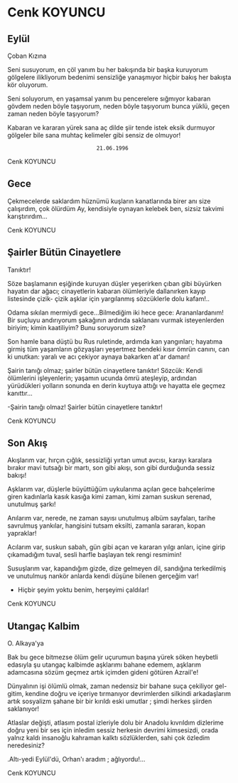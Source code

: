 # Cenk KOYUNCU

## Eylül 

Çoban Kızına

Seni susuyorum, en çöl yanım bu
her bakışında bir başka kuruyorum
gölgelere ilikliyorum bedenimi
sensizliğe yanaşmıyor hiçbir bakış
her bakışta kör oluyorum.

Seni soluyorum, en yaşamsal yanım bu
pencerelere sığmıyor kabaran gövdem
neden böyle taşıyorum, neden böyle taşıyorum
bunca yüklü, geçen zaman
neden böyle taşıyorum?

Kabaran ve kararan yürek sana aç
dilde şiir tende istek eksik durmuyor
gölgeler bile sana muhtaç
kelimeler gibi sensiz de olmuyor!

                                21.06.1996

Cenk KOYUNCU

## Gece 

Çekmecelerde saklardım hüznümü
kuşların kanatlarında birer anı
size çalışırdım, çok ölürdüm
Ay, kendisiyle oynayan kelebek
ben, sizsiz takvimi karıştırırdım...

Cenk KOYUNCU

## Şairler Bütün Cinayetlere 
Tanıktır! 

Söze başlamanın eşiğinde kuruyan düşler yeşerirken
çıban gibi büyürken hayatın dar ağacı; cinayetlerin
kabaran ölümleriyle dallanırken kayıp listesinde çizik-
çizik aşklar için yargılanmış sözcüklerle dolu kafam!..

Odama sıkılan mermiydi gece...Bilmediğim iki hece
gece: Arananlardanım! Bir suçluyu andırıyorum
şakağının ardında saklananı vurmak isteyenlerden
biriyim; kimin kaatiliyim? Bunu soruyorum size?

Son hamle bana düştü bu Rus ruletinde, ardımda kan
yangınları; hayatıma girmiş tüm yaşamların gözyaşları
yeşertmez bendeki kısır ömrün canını, can ki unutkan:
yaralı ve acı çekiyor aynaya bakarken at'ar damarı!

Şairin tanığı olmaz; şairler bütün cinayetlere tanıktır!
Sözcük: Kendi ölümlerini işleyenlerin; yaşamın ucunda
ömrü ateşleyip, ardından yürüdükleri yolların sonunda
en derin kuytuya attığı ve hayatta ele geçmez kanıttır...

-Şairin tanığı olmaz! Şairler bütün cinayetlere tanıktır!

Cenk KOYUNCU

## Son Akış 

Akışlarım var, hırçın çığlık, sessizliği yırtan umut avcısı,
karayı karalara bırakır mavi tutsağı bir martı,
son gibi akışı, son gibi durduğunda sessiz bakışı!

Aşklarım var, düşlerle büyüttüğüm uykularıma açılan
gece bahçelerime giren kadınlarla kasık kasığa kimi
zaman, kimi zaman suskun serenad, unutulmuş şarkı!

Anılarım var, nerede, ne zaman sayısı unutulmuş
albüm sayfaları, tarihe savrulmuş yankılar, hangisini
tutsam eksilti, zamanla sararan, kopan yapraklar!

Acılarım var, suskun sabah, gün gibi açan ve kararan
yılgı anları, içine girip çıkamadığım tuval,
sesli harfle başlayan tek rengi resmimin!

Susuşlarım var, kapandığım gizde, dize gelmeyen dil,
sandığına terkedilmiş ve unutulmuş nankör anlarda
kendi düşüne bilenen gerçeğim var!

- Hiçbir şeyim yoktu benim, herşeyimi çaldılar!

Cenk KOYUNCU

## Utangaç Kalbim 

O. Alkaya'ya

Bak bu gece bitmezse ölüm gelir uçurumun başına
yürek söken heybetli edasıyla şu utangaç kalbimde
aşklarımı bahane edemem, aşklarım adamcasına
sözüm geçmez artık içimden gideni götüren Azrail'e!

Dünyalının işi ölümlü olmak, zaman nedensiz bir bahane
suça çekiliyor gel-gitim, kendine doğru ve içeriye tırmanıyor
devrimlerden silkindi arkadaşlarım artık sosyalizm şahane
bir bir kırıldı eski umutlar ; şimdi herkes şiirden saklanıyor!

Atlaslar değişti, atlasım postal izleriyle dolu bir Anadolu
kıvrıldım dizlerime doğru yeni bir ses için inledim
sessiz herkesin devrimi kimsesizdi, orada yalnız kaldı insanoğlu
kahraman kalktı sözlüklerden, sahi çok özledim neredesiniz?

.Altı-yedi Eylül'dü, Orhan'ı aradım ; ağlıyordu!...

Cenk KOYUNCU